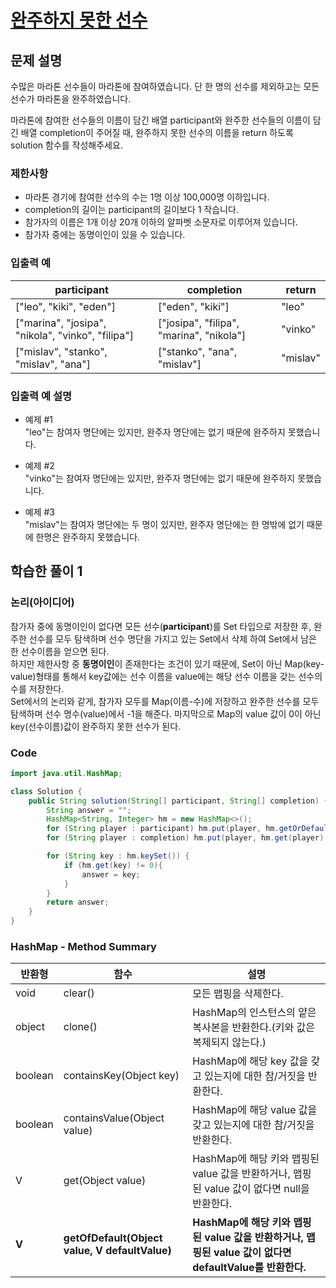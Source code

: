 # [완주하지 못한 선수](https://programmers.co.kr/learn/courses/30/lessons/42576)
## 문제 설명
수많은 마라톤 선수들이 마라톤에 참여하였습니다. 단 한 명의 선수를 제외하고는 모든 선수가 마라톤을 완주하였습니다.

마라톤에 참여한 선수들의 이름이 담긴 배열 participant와 완주한 선수들의 이름이 담긴 배열 completion이 주어질 때, 완주하지 못한 선수의 이름을 return 하도록 solution 함수를 작성해주세요.

### 제한사항
- 마라톤 경기에 참여한 선수의 수는 1명 이상 100,000명 이하입니다.
- completion의 길이는 participant의 길이보다 1 작습니다.
- 참가자의 이름은 1개 이상 20개 이하의 알파벳 소문자로 이루어져 있습니다.
- 참가자 중에는 동명이인이 있을 수 있습니다.

### 입출력 예
|participant|completion|return|
|------|---|---|
|["leo", "kiki", "eden"]|["eden", "kiki"]|"leo"|
|["marina", "josipa", "nikola", "vinko", "filipa"]|["josipa", "filipa", "marina", "nikola"]|"vinko"|
|["mislav", "stanko", "mislav", "ana"]|["stanko", "ana", "mislav"]|"mislav"|

### 입출력 예 설명
- 예제 #1</br>
"leo"는 참여자 명단에는 있지만, 완주자 명단에는 없기 때문에 완주하지 못했습니다.

- 예제 #2 </br>
"vinko"는 참여자 명단에는 있지만, 완주자 명단에는 없기 때문에 완주하지 못했습니다.

- 예제 #3 </br>
"mislav"는 참여자 명단에는 두 명이 있지만, 완주자 명단에는 한 명밖에 없기 때문에 한명은 완주하지 못했습니다.

## 학습한 풀이 1
### 논리(아이디어)
참가자 중에 동명이인이 없다면 모든 선수(**participant**)를 Set 타입으로 저장한 후, 완주한 선수를 모두 탐색하며 선수 명단을 가지고 있는 Set에서 삭제 하여 Set에서 남은 한 선수이름을 얻으면 된다.</br>
하지만 제한사항 중 **동명이인**이 존재한다는 조건이 있기 때문에, Set이 아닌 Map(key-value)형태를 통해서 key값에는 선수 이름을 value에는 해당 선수 이름을 갖는 선수의 수를 저장한다.</br>
Set에서의 논리와 같게, 참가자 모두를 Map(이름-수)에 저장하고 완주한 선수를 모두 탐색하며 선수 명수(value)에서 -1을 해준다. 마지막으로 Map의 value 값이 0이 아닌 key(선수이름)값이 완주하지 못한 선수가 된다.
### Code
``` java
import java.util.HashMap;

class Solution {
    public String solution(String[] participant, String[] completion) {
        String answer = "";
        HashMap<String, Integer> hm = new HashMap<>();
        for (String player : participant) hm.put(player, hm.getOrDefault(player, 0) + 1);
        for (String player : completion) hm.put(player, hm.get(player) - 1);

        for (String key : hm.keySet()) {
            if (hm.get(key) != 0){
                answer = key;
            }
        }
        return answer;
    }
}
```

### HashMap - Method Summary
|반환형|함수|설명|
|----|----|----|
|void|clear()|모든 맵핑을 삭제한다.|
|object|clone()|HashMap의 인스턴스의 얕은 복사본을 반환한다.(키와 값은 복제되지 않는다.)|
|boolean|containsKey(Object key)|HashMap에 해당 key 값을 갖고 있는지에 대한 참/거짓을 반환한다.|
|boolean|containsValue(Object value)|HashMap에 해당 value 값을 갖고 있는지에 대한 참/거짓을 반환한다.|
|V|get(Object value)|HashMap에 해당 키와 맵핑된 value 값을 반환하거나, 맵핑된 value 값이 없다면 null을 반환한다.|
|**V**|**getOfDefault(Object value, V defaultValue)**|**HashMap에 해당 키와 맵핑된 value 값을 반환하거나, 맵핑된 value 값이 없다면 defaultValue를 반환한다.**|
